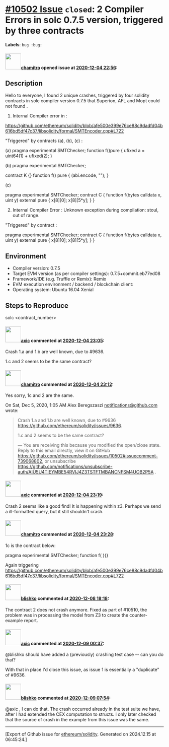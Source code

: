 # [\#10502 Issue](https://github.com/ethereum/solidity/issues/10502) `closed`: 2 Compiler Errors in solc 0.7.5 version, triggered by three contracts
**Labels**: `bug :bug:`


#### <img src="https://avatars.githubusercontent.com/u/36297330?u=ec716a9bef32d6f777e73680d0a24a39760696a8&v=4" width="50">[chamitro](https://github.com/chamitro) opened issue at [2020-12-04 22:56](https://github.com/ethereum/solidity/issues/10502):

## Description

Hello to everyone, I found 2 unique crashes, triggered by four solidity contracts in solc compiler version 0.7.5 that Superion, AFL and Mopt could not found .

1. Internal Compiler error in :

https://github.com/ethereum/solidity/blob/afe500e399e76ce88c9dadfd04b616bd5df47c37/libsolidity/formal/SMTEncoder.cpp#L722

"Triggered" by contracts (a), (b), (c) :

(a)
pragma experimental SMTChecker;	function f()pure {
		ufixed a = uint64(1) + ufixed(2);
}

(b)
pragma experimental SMTChecker;

contract K {}
	function f() pure {
		(abi.encode, "");
}

(c)

pragma experimental SMTChecker;
contract C {
	function f(bytes calldata x, uint y) external pure {
		x[8][0];
		x[8][5*y];
	}
}

2. Internal Compiler Error :
Unknown exception during compilation: stoul, out of range.

"Triggered" by contract :

pragma experimental SMTChecker;
contract C {
	function f(bytes calldata x, uint y) external pure {
		x[8][0];
		x[8][5*y];
	}
}

## Environment

- Compiler version: 0.7.5
- Target EVM version (as per compiler settings): 0.7.5+commit.eb77ed08
- Framework/IDE (e.g. Truffle or Remix): Remix
- EVM execution environment / backend / blockchain client:
- Operating system: Ubuntu 16.04 Xenial

## Steps to Reproduce

solc <contract_number>


#### <img src="https://avatars.githubusercontent.com/u/20340?v=4" width="50">[axic](https://github.com/axic) commented at [2020-12-04 23:05](https://github.com/ethereum/solidity/issues/10502#issuecomment-739068802):

Crash 1.a and 1.b are well known, due to #9636.

1.c and 2 seems to be the same contract?

#### <img src="https://avatars.githubusercontent.com/u/36297330?u=ec716a9bef32d6f777e73680d0a24a39760696a8&v=4" width="50">[chamitro](https://github.com/chamitro) commented at [2020-12-04 23:12](https://github.com/ethereum/solidity/issues/10502#issuecomment-739070646):

Yes sorry, 1c and 2 are the same.

On Sat, Dec 5, 2020, 1:05 AM Alex Beregszaszi <notifications@github.com>
wrote:

> Crash 1.a and 1.b are well known, due to #9636
> <https://github.com/ethereum/solidity/issues/9636>.
>
> 1.c and 2 seems to be the same contract?
>
> —
> You are receiving this because you modified the open/close state.
> Reply to this email directly, view it on GitHub
> <https://github.com/ethereum/solidity/issues/10502#issuecomment-739068802>,
> or unsubscribe
> <https://github.com/notifications/unsubscribe-auth/AIU5U4TIEYMBE54RVIJ4Z3TSTFTMBANCNFSM4UOB2P5A>
> .
>

#### <img src="https://avatars.githubusercontent.com/u/20340?v=4" width="50">[axic](https://github.com/axic) commented at [2020-12-04 23:19](https://github.com/ethereum/solidity/issues/10502#issuecomment-739072873):

Crash 2 seems like a good find! It is happening within z3. Perhaps we send a ill-formatted query, but it still shouldn't crash.

#### <img src="https://avatars.githubusercontent.com/u/36297330?u=ec716a9bef32d6f777e73680d0a24a39760696a8&v=4" width="50">[chamitro](https://github.com/chamitro) commented at [2020-12-04 23:28](https://github.com/ethereum/solidity/issues/10502#issuecomment-739075448):

1c is the contract below:

pragma experimental SMTChecker;  function f( ){}

Again triggering 
https://github.com/ethereum/solidity/blob/afe500e399e76ce88c9dadfd04b616bd5df47c37/libsolidity/formal/SMTEncoder.cpp#L722

#### <img src="https://avatars.githubusercontent.com/u/16404346?v=4" width="50">[blishko](https://github.com/blishko) commented at [2020-12-08 18:18](https://github.com/ethereum/solidity/issues/10502#issuecomment-740816010):

The contract 2 does not crash anymore. Fixed as part of #10510, the problem was in processing the model from Z3 to create the counter-example report.

#### <img src="https://avatars.githubusercontent.com/u/20340?v=4" width="50">[axic](https://github.com/axic) commented at [2020-12-09 00:37](https://github.com/ethereum/solidity/issues/10502#issuecomment-741325902):

@blishko should have added a (previously) crashing test case -- can you do that?

With that in place I'd close this issue, as issue 1 is essentially a "duplicate" of #9636.

#### <img src="https://avatars.githubusercontent.com/u/16404346?v=4" width="50">[blishko](https://github.com/blishko) commented at [2020-12-09 07:54](https://github.com/ethereum/solidity/issues/10502#issuecomment-741600320):

@axic , I can do that. The crash occurred already in the test suite we have, after I had extended the CEX computation to structs. I only later checked that the source of crash in the example from this issue was the same.


-------------------------------------------------------------------------------



[Export of Github issue for [ethereum/solidity](https://github.com/ethereum/solidity). Generated on 2024.12.15 at 06:45:24.]
